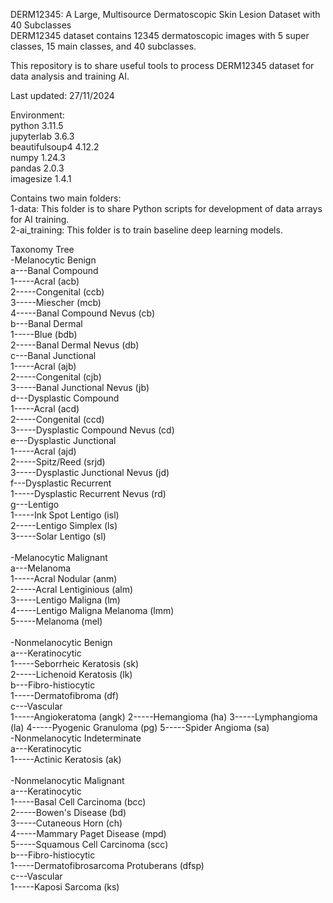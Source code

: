 DERM12345: A Large, Multisource Dermatoscopic Skin Lesion Dataset with 40 Subclasses<br>
DERM12345 dataset contains 12345 dermatoscopic images with 5 super classes, 15 main classes, and 40 subclasses.

This repository is to share useful tools to process DERM12345 dataset for data analysis and training AI.

Last updated: 27/11/2024<br>

Environment:<br>
python 3.11.5<br>
jupyterlab 3.6.3<br>
beautifulsoup4 4.12.2<br>
numpy 1.24.3<br>
pandas 2.0.3<br>
imagesize 1.4.1<br>

Contains two main folders:<br>
1-data: This folder is to share Python scripts for development of data arrays for AI training. <br>
2-ai_training: This folder is to train baseline deep learning models. <br>

Taxonomy Tree<br>
-Melanocytic Benign<br>
a---Banal Compound<br>
1-----Acral (acb)<br>
2-----Congenital (ccb)<br>
3-----Miescher (mcb)<br>
4-----Banal Compound Nevus (cb)<br>
b---Banal Dermal<br>
1-----Blue (bdb)<br>
2-----Banal Dermal Nevus (db)<br>
c---Banal Junctional<br>
1-----Acral (ajb)<br>
2-----Congenital (cjb)<br>
3-----Banal Junctional Nevus (jb)<br>
d---Dysplastic Compound<br>
1-----Acral (acd)<br>
2-----Congenital (ccd)<br>
3-----Dysplastic Compound Nevus (cd)<br>
e---Dysplastic Junctional<br>
1-----Acral (ajd)<br>
2-----Spitz/Reed (srjd)<br>
3-----Dysplastic Junctional Nevus (jd)<br>
f---Dysplastic Recurrent<br>
1-----Dysplastic Recurrent Nevus (rd)<br>
g---Lentigo<br>
1-----Ink Spot Lentigo (isl)<br>
2-----Lentigo Simplex (ls)<br>
3-----Solar Lentigo (sl)<br>
<br>
-Melanocytic Malignant<br>
a---Melanoma<br>
1-----Acral Nodular (anm)<br>
2-----Acral Lentiginious (alm)<br>
3-----Lentigo Maligna (lm)<br>
4-----Lentigo Maligna Melanoma (lmm)<br>
5-----Melanoma (mel)<br>
<br>
-Nonmelanocytic Benign<br>
a---Keratinocytic<br>
1-----Seborrheic Keratosis (sk)<br>
2-----Lichenoid Keratosis (lk)<br>
b---Fibro-histiocytic<br>
1-----Dermatofibroma (df)<br>
c---Vascular<br>
1-----Angiokeratoma (angk)
2-----Hemangioma (ha)
3-----Lymphangioma (la)
4-----Pyogenic Granuloma (pg)
5-----Spider Angioma (sa)
<br>
-Nonmelanocytic Indeterminate<br>
a---Keratinocytic<br>
1-----Actinic Keratosis (ak)<br>
<br>
-Nonmelanocytic Malignant<br>
a---Keratinocytic<br>
1-----Basal Cell Carcinoma (bcc)<br>
2-----Bowen's Disease (bd)<br>
3-----Cutaneous Horn (ch)<br>
4-----Mammary Paget Disease (mpd)<br>
5-----Squamous Cell Carcinoma (scc)<br>
b---Fibro-histiocytic<br>
1-----Dermatofibrosarcoma Protuberans (dfsp)<br>
c---Vascular<br>
1-----Kaposi Sarcoma (ks)<br>

